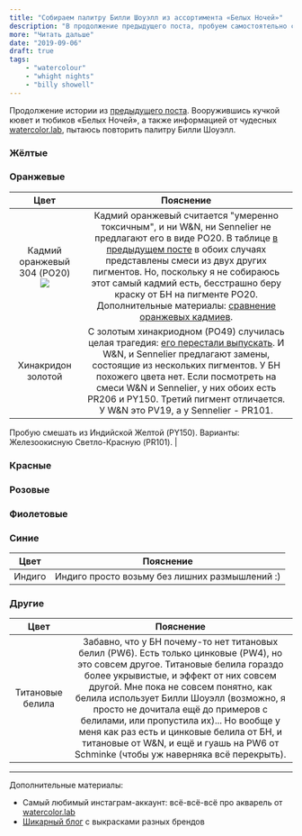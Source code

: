 ```yaml
---
title: "Собираем палитру Билли Шоуэлл из ассортимента «Белых Ночей»"
description: "В продолжение предыдущего поста, пробуем самостоятельно собрать палитру, похожую на ту, что представлена у Билли Шоуэлл."
more: "Читать дальше"
date: "2019-09-06"
draft: true
tags:
    - "watercolour"
    - "whight nights"
    - "billy showell"
---
```


Продолжение истории из [предыдущего поста](/posts/2019-09-01-billy-showell-copy/). Вооружившись кучкой кювет и тюбиков «Белых Ночей», а также информацией от чудесных [watercolor.lab](https://www.instagram.com/watercolor.lab/), пытаюсь повторить палитру Билли Шоуэлл.


### Жёлтые

### Оранжевые

| Цвет  | Пояснение |
| :---------------------: |:---------:|
| Кадмий оранжевый 304 (PO20) ![](http://www.nevskayapalitra.ru/public/pallette220) | Кадмий оранжевый считается "умеренно токсичным", и ни W&N, ни Sennelier не предлагают его в виде PO20. В таблице [в предыдущем посте](/posts/2019-09-01-billy-showell-copy/) в обоих случаях представлены смеси из двух других пигментов. Но, поскольку я не собираюсь этот самый кадмий есть, бесстрашно беру краску от БН на пигменте PO20. Дополнительные материалы: [сравнение оранжевых кадмиев](https://www.instagram.com/p/BopQtpUHdeT/). |
| Хинакридон золотой | С золотым хинакриодном (PO49) случилась целая трагедия: [его перестали выпускать](https://www.instagram.com/p/Be2Uk7xlnXO/). И W&N, и Sennelier предлагают замены, состоящие из нескольких пигментов. У БН похожего цвета нет. Если посмотреть на смеси W&N и Sennelier, у них обоих есть PR206 и PY150. Третий пигмент отличается. У W&N это PV19, а у Sennelier - PR101.

Пробую смешать из Индийской Желтой (PY150). Варианты: Железоокисную Светло-Красную (PR101). |

### Красные

### Розовые

### Фиолетовые

### Синие

| Цвет  | Пояснение |
| :---------------------: |:---------:|
| Индиго | Индиго просто возьму без лишних размышлений :) |

### Другие

| Цвет  | Пояснение |
| :---------------------: |:---------:|
| Титановые белила | Забавно, что у БН почему-то нет титановых белил (PW6). Есть только цинковые (PW4), но это совсем другое. Титановые белила гораздо более укрывистые, и эффект от них совсем другой. Мне пока не совсем понятно, как белила использует Билли Шоуэлл (возможно, я просто не дочитала ещё до примеров с белилами, или пропустила их)... Но вообще у меня как раз есть и цинковые белила от БН, и титановые от W&N, и ещё и гуашь на PW6 от Schminke (чтобы уж наверняка всё перекрыть). |

---


Дополнительные материалы:

- Самый любимый инстаграм-аккаунт: всё-всё-всё про акварель от [watercolor.lab](https://www.instagram.com/watercolor.lab/)
- [Шикарный блог](https://janeblundellart.blogspot.com/) с выкрасками разных брендов